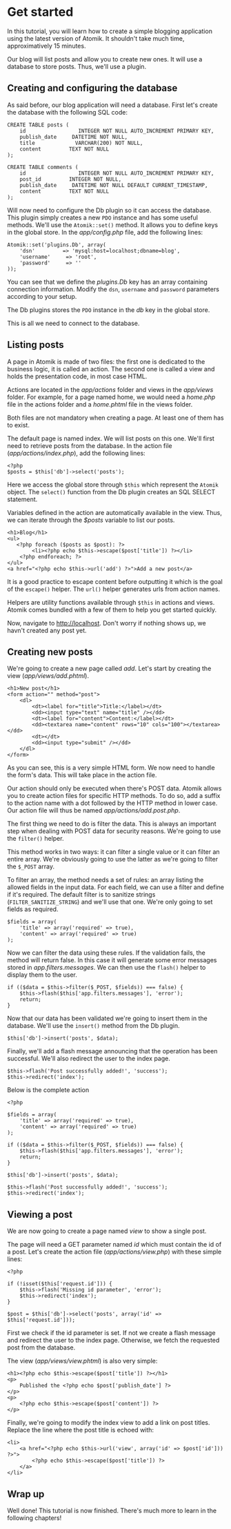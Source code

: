 # Get started

In this tutorial, you will learn how to create a simple blogging application using the latest version of Atomik. 
It shouldn't take much time, approximatively 15 minutes.

Our blog will list posts and allow you to create new ones.
It will use a database to store posts. Thus, we'll use a plugin.

## Creating and configuring the database

As said before, our blog application will need a database. First let's create the database with the following SQL code:

    CREATE TABLE posts (
        id                 INTEGER NOT NULL AUTO_INCREMENT PRIMARY KEY,
        publish_date     DATETIME NOT NULL,
        title             VARCHAR(200) NOT NULL,
        content         TEXT NOT NULL
    );
    
    CREATE TABLE comments (
        id                 INTEGER NOT NULL AUTO_INCREMENT PRIMARY KEY,
        post_id         INTEGER NOT NULL,
        publish_date     DATETIME NOT NULL DEFAULT CURRENT_TIMESTAMP,
        content         TEXT NOT NULL
    );

Will now need to configure the Db plugin so it can access the database. This plugin
simply creates a new `PDO` instance and has some useful methods.
We'll use the `Atomik::set()` method. It allows you to define keys in the global store.
In the *app/config.php* file, add the following lines:

    Atomik::set('plugins.Db', array(
        'dsn'         => 'mysql:host=localhost;dbname=blog',
        'username'     => 'root',
        'password'     => ''
    ));

You can see that we define the *plugins.Db* key has an array containing connection information.
Modify the `dsn`, `username` and `password` parameters according to your setup.

The Db plugins stores the `PDO` instance in the *db* key in the global store.

This is all we need to connect to the database.

## Listing posts
    
A page in Atomik is made of two files: the first one is dedicated to the business logic, it is called an action.
The second one is called a view and holds the presentation code, in most case HTML.

Actions are located in the *app/actions* folder and views in the *app/views*
folder. For example, for a page named home, we would need a *home.php* file in the actions
folder and a *home.phtml* file in the views folder.

<div class="note">Both files are not mandatory when creating a page. At least one of them has to exist.</div>

The default page is named index. We will list posts on this one. We'll first need to retrieve posts from the database.
In the action file (*app/actions/index.php*), add the following lines:

    <?php
    $posts = $this['db']->select('posts');

Here we access the global store through `$this` which represent the `Atomik` object. The `select()`
function from the Db plugin creates an SQL SELECT statement.

Variables defined in the action are automatically available in the view. Thus, we can iterate through the 
*$posts* variable to list our posts.

    <h1>Blog</h1>
    <ul>
       <?php foreach ($posts as $post): ?>
            <li><?php echo $this->escape($post['title']) ?></li>
        <?php endforeach; ?>
    </ul>
    <a href="<?php echo $this->url('add') ?>">Add a new post</a>

It is a good practice to escape content before outputting it which is the goal of the `escape()` helper.
The `url()` helper generates urls from action names.

Helpers are utility functions available through `$this` in actions and views. Atomik comes bundled with
a few of them to help you get started quickly.

Now, navigate to [http://localhost](http://localhost). Don't worry if nothing shows up, we havn't created
any post yet.

## Creating new posts

We're going to create a new page called *add*. Let's start by creating the view
(*app/views/add.phtml*).

    <h1>New post</h1>
    <form action="" method="post">
        <dl>
            <dt><label for="title">Title:</label></dt>
            <dd><input type="text" name="title" /></dd>
            <dt><label for="content">Content:</label></dt>
            <dd><textarea name="content" rows="10" cols="100"></textarea></dd>
            <dt></dt>
            <dd><input type="submit" /></dd>
        </dl>
    </form>

As you can see, this is a very simple HTML form. We now need to handle the form's data.
This will take place in the action file.

Our action should only be executed when there's POST data. Atomik allows you to create
action files for specific HTTP methods. To do so, add a suffix to the action name with a dot followed 
by the HTTP method in lower case. Our action file will thus be named *app/actions/add.post.php*.

The first thing we need to do is filter the data. This is always an important step when dealing with
POST data for security reasons. We're going to use the `filter()` helper.

This method works in two ways: it can filter a single value or it can filter an entire array.
We're obviously going to use the latter as we're going to filter the `$_POST` array.

To filter an array, the method needs a set of rules: an array listing the allowed
fields in the input data. For each field, we can use a filter and define if it's required.
The default filter is to sanitize strings (`FILTER_SANITIZE_STRING`) and we'll use that one.
We're only going to set fields as required.

    $fields = array(
        'title' => array('required' => true),
        'content' => array('required' => true)
    );

Now we can filter the data using these rules. If the validation fails, the method will return
false. In this case it will generate some error messages stored in *app.filters.messages*.
We can then use the `flash()` helper to display them to the user.

    if (($data = $this->filter($_POST, $fields)) === false) {
        $this->flash($this['app.filters.messages'], 'error');
        return;
    }

Now that our data has been validated we're going to insert them in the database.
We'll use the `insert()` method from the Db plugin.

    $this['db']->insert('posts', $data);

Finally, we'll add a flash message announcing that the operation has been successful.
We'll also redirect the user to the index page.

    $this->flash('Post successfully added!', 'success');
    $this->redirect('index');

Below is the complete action

    <?php
    
    $fields = array(
        'title' => array('required' => true),
        'content' => array('required' => true)
    );
    
    if (($data = $this->filter($_POST, $fields)) === false) {
        $this->flash($this['app.filters.messages'], 'error');
        return;
    }
    
    $this['db']->insert('posts', $data);
    
    $this->flash('Post successfully added!', 'success');
    $this->redirect('index');


## Viewing a post

We are now going to create a page named *view* to show a single post.

The page will need a GET parameter named *id* which must contain the id
of a post. Let's create the action file (*app/actions/view.php*)
with these simple lines:

    <?php
    
    if (!isset($this['request.id'])) {
        $this->flash('Missing id parameter', 'error');
        $this->redirect('index');
    }
    
    $post = $this['db']->select('posts', array('id' => $this['request.id']));

First we check if the id parameter is set. If not we create a flash message and redirect
the user to the index page. Otherwise, we fetch the requested post from the database.

The view (*app/views/view.phtml*) is also very simple:

    <h1><?php echo $this->escape($post['title']) ?></h1>
    <p>
        Published the <?php echo $post['publish_date'] ?>
    </p>
    <p>
        <?php echo $this->escape($post['content']) ?>
    </p>

Finally, we're going to modify the index view to add a link on post titles. Replace
the line where the post title is echoed with:

    <li>
        <a href="<?php echo $this->url('view', array('id' => $post['id'])) ?>">
            <?php echo $this->escape($post['title']) ?>
        </a>
    </li>

## Wrap up
        
Well done! This tutorial is now finished. There's much more to learn in the following chapters!

